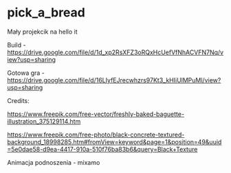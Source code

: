 # pick_a_bread
Mały projekcik na hello it

Build - https://drive.google.com/file/d/1d_xp2RsXFZ3oRQxHcUefVfNhACVFN7Nq/view?usp=sharing

Gotowa gra - https://drive.google.com/file/d/16LIyfEJrecwhzrs97Kt3_kHIiUlMPuMl/view?usp=sharing


Credits:

https://www.freepik.com/free-vector/freshly-baked-baguette-illustration_375129114.htm

https://www.freepik.com/free-photo/black-concrete-textured-background_18998285.htm#fromView=keyword&page=1&position=49&uuid=5e0dae58-d9ea-4417-910a-510f76ba83b6&query=Black+Texture

Animacja podnoszenia - mixamo
